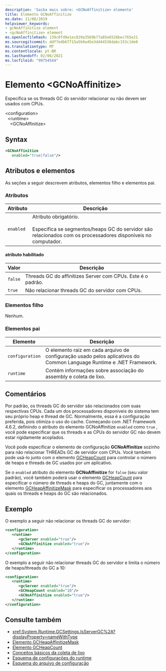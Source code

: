 ```yaml
---
description: 'Saiba mais sobre: <GCNoAffinitize> elemento'
title: Elemento GCNoAffinitize
ms.date: 11/08/2019
helpviewer_keywords:
- gcNoAffinitize element
- <gcNoAffinitize> element
ms.openlocfilehash: 139c0fd9e1ec829a3569b77a85e6526bec765e21
ms.sourcegitcommit: ddf7edb67715a5b9a45e3dd44536dabc153c1de0
ms.translationtype: MT
ms.contentlocale: pt-BR
ms.lasthandoff: 02/06/2021
ms.locfileid: "99754544"
---
```

# <a name="gcnoaffinitize-element"></a>Elemento \<GCNoAffinitize>

Especifica se os threads GC do servidor relacionar ou não devem ser usados com CPUs.

\<configuration>\
&nbsp;&nbsp;\<runtime>\
&nbsp;&nbsp;&nbsp;&nbsp;\<GCNoAffinitize>

## <a name="syntax"></a>Syntax

```xml
<GCNoAffinitize
   enabled="true|false"/>
```

## <a name="attributes-and-elements"></a>Atributos e elementos

As seções a seguir descrevem atributos, elementos filho e elementos pai.

### <a name="attributes"></a>Atributos

|Atributo|Descrição|
|---------------|-----------------|
|`enabled`|Atributo obrigatório.<br /><br />Especifica se segmentos/heaps GC do servidor são relacionados com os processadores disponíveis no computador.|

#### <a name="enabled-attribute"></a>atributo habilitado

|Valor|Descrição|
|-----------|-----------------|
|`false`|Threads GC do affinitizes Server com CPUs. Este é o padrão.|
|`true`|Não relacionar threads GC do servidor com CPUs.|

### <a name="child-elements"></a>Elementos filho

Nenhum.

### <a name="parent-elements"></a>Elementos pai

|Elemento|Descrição|
|-------------|-----------------|
|`configuration`|O elemento raiz em cada arquivo de configuração usado pelos aplicativos do Common Language Runtime e .NET Framework.|
|`runtime`|Contém informações sobre associação do assembly e coleta de lixo.|

## <a name="remarks"></a>Comentários

Por padrão, os threads GC do servidor são relacionados com suas respectivas CPUs. Cada um dos processadores disponíveis do sistema tem seu próprio heap e thread de GC. Normalmente, essa é a configuração preferida, pois otimiza o uso do cache. Começando com .NET Framework 4.6.2, definindo o atributo  do elemento GCNoAffinitize `enabled` como `true` , você pode especificar que os threads e as CPUs do servidor GC não devem estar rigidamente acoplados.

Você pode especificar o elemento de configuração **GCNoAffinitize** sozinho para não relacionar THREADs GC de servidor com CPUs. Você também pode usá-lo junto com o elemento [GCHeapCount](gcheapcount-element.md) para controlar o número de heaps e threads de GC usados por um aplicativo.

Se o `enabled` atributo do elemento **GCNoAffinitize** for `false` (seu valor padrão), você também poderá usar o elemento [GCHeapCount](gcheapcount-element.md) para especificar o número de threads e heaps do GC, juntamente com o elemento [GCHeapAffinitizeMask](gcheapaffinitizemask-element.md) para especificar os processadores aos quais os threads e heaps do GC são relacionados.

## <a name="example"></a>Exemplo

O exemplo a seguir não relacionar os threads GC do servidor:

```xml
<configuration>
   <runtime>
      <gcServer enabled="true"/>
      <GCNoAffinitize enabled="true"/>
   </runtime>
</configuration>
```

O exemplo a seguir não relacionar threads GC do servidor e limita o número de heaps/threads do GC a 10:

```xml
<configuration>
   <runtime>
      <gcServer enabled="true"/>
      <GCHeapCount enabled="10"/>
      <GCNoAffinitize enabled="true"/>
   </runtime>
</configuration>
```

## <a name="see-also"></a>Consulte também

- <xref:System.Runtime.GCSettings.IsServerGC%2A?displayProperty=nameWithType>
- [Elemento GCHeapAffinitizeMask](gcheapaffinitizemask-element.md)
- [Elemento GCHeapCount](gcheapcount-element.md)
- [Conceitos básicos da coleta de lixo](../../../../standard/garbage-collection/fundamentals.md)
- [Esquema de configurações do runtime](index.md)
- [Esquema do arquivo de configuração](../index.md)
